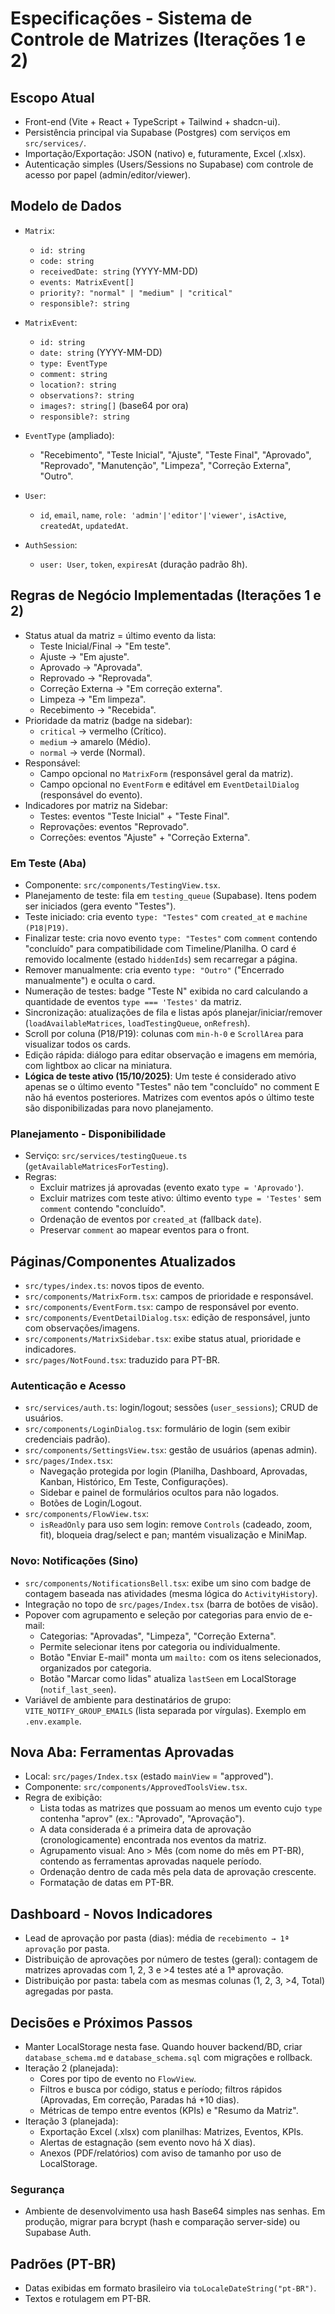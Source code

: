 # Especificações - Sistema de Controle de Matrizes (Iterações 1 e 2)

## Escopo Atual
- Front-end (Vite + React + TypeScript + Tailwind + shadcn-ui).
- Persistência principal via Supabase (Postgres) com serviços em `src/services/`.
- Importação/Exportação: JSON (nativo) e, futuramente, Excel (.xlsx).
- Autenticação simples (Users/Sessions no Supabase) com controle de acesso por papel (admin/editor/viewer).

## Modelo de Dados
- `Matrix`:
  - `id: string`
  - `code: string`
  - `receivedDate: string` (YYYY-MM-DD)
  - `events: MatrixEvent[]`
  - `priority?: "normal" | "medium" | "critical"`
  - `responsible?: string`
- `MatrixEvent`:
  - `id: string`
  - `date: string` (YYYY-MM-DD)
  - `type: EventType`
  - `comment: string`
  - `location?: string`
  - `observations?: string`
  - `images?: string[]` (base64 por ora)
  - `responsible?: string`
- `EventType` (ampliado):
  - "Recebimento", "Teste Inicial", "Ajuste", "Teste Final", "Aprovado", "Reprovado", "Manutenção", "Limpeza", "Correção Externa", "Outro".

- `User`:
  - `id`, `email`, `name`, `role: 'admin'|'editor'|'viewer'`, `isActive`, `createdAt`, `updatedAt`.
- `AuthSession`:
  - `user: User`, `token`, `expiresAt` (duração padrão 8h).

## Regras de Negócio Implementadas (Iterações 1 e 2)
- Status atual da matriz = último evento da lista:
  - Teste Inicial/Final → "Em teste".
  - Ajuste → "Em ajuste".
  - Aprovado → "Aprovada".
  - Reprovado → "Reprovada".
  - Correção Externa → "Em correção externa".
  - Limpeza → "Em limpeza".
  - Recebimento → "Recebida".
- Prioridade da matriz (badge na sidebar):
  - `critical` → vermelho (Crítico).
  - `medium` → amarelo (Médio).
  - `normal` → verde (Normal).
- Responsável:
  - Campo opcional no `MatrixForm` (responsável geral da matriz).
  - Campo opcional no `EventForm` e editável em `EventDetailDialog` (responsável do evento).
- Indicadores por matriz na Sidebar:
  - Testes: eventos "Teste Inicial" + "Teste Final".
  - Reprovações: eventos "Reprovado".
  - Correções: eventos "Ajuste" + "Correção Externa".

### Em Teste (Aba)
- Componente: `src/components/TestingView.tsx`.
- Planejamento de teste: fila em `testing_queue` (Supabase). Itens podem ser iniciados (gera evento "Testes").
- Teste iniciado: cria evento `type: "Testes"` com `created_at` e `machine (P18|P19)`.
- Finalizar teste: cria novo evento `type: "Testes"` com `comment` contendo "concluído" para compatibilidade com Timeline/Planilha. O card é removido localmente (estado `hiddenIds`) sem recarregar a página.
- Remover manualmente: cria evento `type: "Outro"` ("Encerrado manualmente") e oculta o card.
- Numeração de testes: badge "Teste N" exibida no card calculando a quantidade de eventos `type === 'Testes'` da matriz.
- Sincronização: atualizações de fila e listas após planejar/iniciar/remover (`loadAvailableMatrices`, `loadTestingQueue`, `onRefresh`).
- Scroll por coluna (P18/P19): colunas com `min-h-0` e `ScrollArea` para visualizar todos os cards.
- Edição rápida: diálogo para editar observação e imagens em memória, com lightbox ao clicar na miniatura.
- **Lógica de teste ativo (15/10/2025)**: Um teste é considerado ativo apenas se o último evento "Testes" não tem "concluído" no comment E não há eventos posteriores. Matrizes com eventos após o último teste são disponibilizadas para novo planejamento.

### Planejamento - Disponibilidade
- Serviço: `src/services/testingQueue.ts` (`getAvailableMatricesForTesting`).
- Regras:
  - Excluir matrizes já aprovadas (evento exato `type = 'Aprovado'`).
  - Excluir matrizes com teste ativo: último evento `type = 'Testes'` sem `comment` contendo "concluído".
  - Ordenação de eventos por `created_at` (fallback `date`).
  - Preservar `comment` ao mapear eventos para o front.

## Páginas/Componentes Atualizados
- `src/types/index.ts`: novos tipos de evento.
- `src/components/MatrixForm.tsx`: campos de prioridade e responsável.
- `src/components/EventForm.tsx`: campo de responsável por evento.
- `src/components/EventDetailDialog.tsx`: edição de responsável, junto com observações/imagens.
- `src/components/MatrixSidebar.tsx`: exibe status atual, prioridade e indicadores.
- `src/pages/NotFound.tsx`: traduzido para PT-BR.

### Autenticação e Acesso
- `src/services/auth.ts`: login/logout; sessões (`user_sessions`); CRUD de usuários.
- `src/components/LoginDialog.tsx`: formulário de login (sem exibir credenciais padrão).
- `src/components/SettingsView.tsx`: gestão de usuários (apenas admin).
- `src/pages/Index.tsx`:
  - Navegação protegida por login (Planilha, Dashboard, Aprovadas, Kanban, Histórico, Em Teste, Configurações).
  - Sidebar e painel de formulários ocultos para não logados.
  - Botões de Login/Logout.
- `src/components/FlowView.tsx`:
  - `isReadOnly` para uso sem login: remove `Controls` (cadeado, zoom, fit), bloqueia drag/select e pan; mantém visualização e MiniMap.

### Novo: Notificações (Sino)
- `src/components/NotificationsBell.tsx`: exibe um sino com badge de contagem baseada nas atividades (mesma lógica do `ActivityHistory`).
- Integração no topo de `src/pages/Index.tsx` (barra de botões de visão).
- Popover com agrupamento e seleção por categorias para envio de e-mail:
  - Categorias: "Aprovadas", "Limpeza", "Correção Externa".
  - Permite selecionar itens por categoria ou individualmente.
  - Botão "Enviar E-mail" monta um `mailto:` com os itens selecionados, organizados por categoria.
  - Botão "Marcar como lidas" atualiza `lastSeen` em LocalStorage (`notif_last_seen`).
- Variável de ambiente para destinatários de grupo: `VITE_NOTIFY_GROUP_EMAILS` (lista separada por vírgulas). Exemplo em `.env.example`.

## Nova Aba: Ferramentas Aprovadas
- Local: `src/pages/Index.tsx` (estado `mainView` = "approved").
- Componente: `src/components/ApprovedToolsView.tsx`.
- Regra de exibição:
  - Lista todas as matrizes que possuam ao menos um evento cujo `type` contenha "aprov" (ex.: "Aprovado", "Aprovação").
  - A data considerada é a primeira data de aprovação (cronologicamente) encontrada nos eventos da matriz.
  - Agrupamento visual: Ano > Mês (com nome do mês em PT-BR), contendo as ferramentas aprovadas naquele período.
  - Ordenação dentro de cada mês pela data de aprovação crescente.
  - Formatação de datas em PT-BR.

## Dashboard - Novos Indicadores
- Lead de aprovação por pasta (dias): média de `recebimento → 1ª aprovação` por pasta.
- Distribuição de aprovações por número de testes (geral): contagem de matrizes aprovadas com 1, 2, 3 e >4 testes até a 1ª aprovação.
- Distribuição por pasta: tabela com as mesmas colunas (1, 2, 3, >4, Total) agregadas por pasta.

## Decisões e Próximos Passos
- Manter LocalStorage nesta fase. Quando houver backend/BD, criar `database_schema.md` e `database_schema.sql` com migrações e rollback.
- Iteração 2 (planejada):
  - Cores por tipo de evento no `FlowView`.
  - Filtros e busca por código, status e período; filtros rápidos (Aprovadas, Em correção, Paradas há +10 dias).
  - Métricas de tempo entre eventos (KPIs) e "Resumo da Matriz".
- Iteração 3 (planejada):
  - Exportação Excel (.xlsx) com planilhas: Matrizes, Eventos, KPIs.
  - Alertas de estagnação (sem evento novo há X dias).
  - Anexos (PDF/relatórios) com aviso de tamanho por uso de LocalStorage.

### Segurança
- Ambiente de desenvolvimento usa hash Base64 simples nas senhas. Em produção, migrar para bcrypt (hash e comparação server-side) ou Supabase Auth.

## Padrões (PT-BR)
- Datas exibidas em formato brasileiro via `toLocaleDateString("pt-BR")`.
- Textos e rotulagem em PT-BR.
